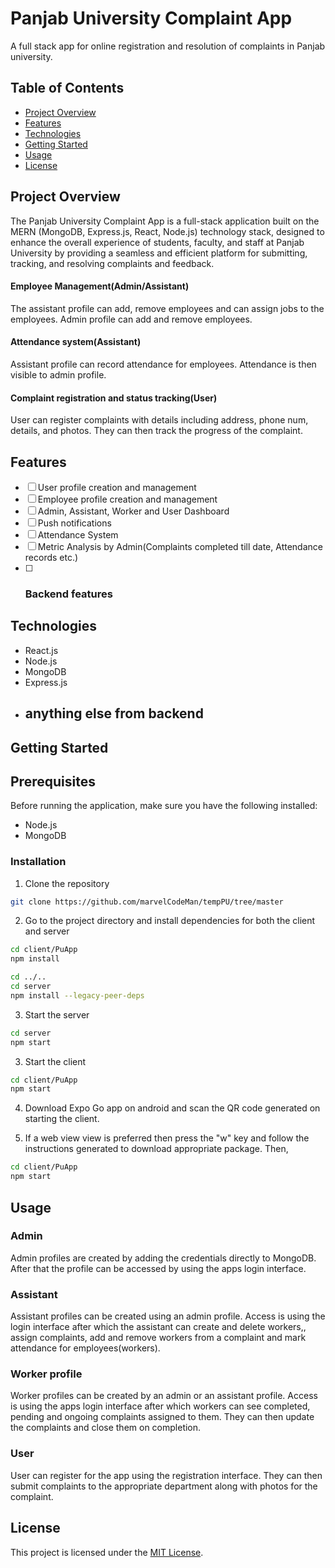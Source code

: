 # Panjab University Complaint App

A full stack app for online registration and resolution of complaints in Panjab university.

## Table of Contents

- [Project Overview](#project-overview)
- [Features](#features)
- [Technologies](#technologies)
- [Getting Started](#getting-started)
- [Usage](#usage)
- [License](#license)
## Project Overview

The Panjab University Complaint App is a full-stack application built on the MERN (MongoDB, Express.js, React, Node.js) technology stack, designed to enhance the overall experience of students, faculty, and staff at Panjab University by providing a seamless and efficient platform for submitting, tracking, and resolving complaints and feedback.

#### Employee Management(Admin/Assistant)
The assistant profile can add, remove employees and can assign jobs to the employees.
Admin profile can add and remove employees.
#### Attendance system(Assistant)
Assistant profile can record attendance for employees.	 Attendance is then visible to admin profile.

#### Complaint registration and status tracking(User)
User can register complaints with details including address, phone num, details, and photos. They can then track the progress of the complaint.

## Features

- [ ] User profile creation and management
- [ ] Employee profile creation and management
- [ ] Admin, Assistant, Worker and User Dashboard
- [ ] Push notifications
- [ ] Attendance System
- [ ] Metric Analysis by Admin(Complaints completed till date, Attendance records etc.)
- [ ] ### Backend features

## Technologies

- React.js
- Node.js
- MongoDB
- Express.js
- ## anything else from backend

## Getting Started

## Prerequisites

Before running the application, make sure you have the following installed:

- Node.js
- MongoDB

### Installation

1. Clone the repository
```bash
git clone https://github.com/marvelCodeMan/tempPU/tree/master
```

2. Go to the project directory and install dependencies for both the client and server
```bash
cd client/PuApp
npm install
```
```bash
cd ../..
cd server
npm install --legacy-peer-deps
```

3. Start the server
```bash
cd server
npm start
```


3. Start the client
```bash
cd client/PuApp
npm start
```

4. Download Expo Go app on android and scan the QR code generated on starting the client. 

5. If a web view view is preferred then press the "w" key and follow the instructions generated to download appropriate package. Then,
```bash
cd client/PuApp
npm start
```
## Usage

### Admin
Admin profiles are created by adding the credentials directly to MongoDB. After that the profile can be accessed by using the apps login interface.
### Assistant
Assistant profiles can be created using an admin profile. Access is using the login interface after which the assistant can create and delete workers,, assign complaints, add and remove workers from a complaint and mark attendance for employees(workers).

### Worker profile
Worker profiles can be created by an admin or an assistant profile. Access is using the apps login interface after which workers can see completed, pending and ongoing complaints assigned to them. They can then update the complaints and close them on completion.
### User
User can register for the app using the registration interface. They can then submit complaints to the appropriate department along with photos for the complaint.

## License

This project is licensed under the [MIT License](https://github.com/abhisheksUe203006/tempPU_Fork/blob/master/LICENSE).